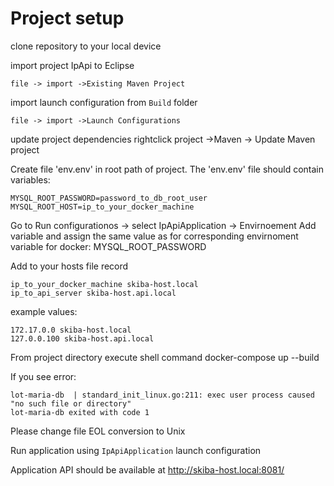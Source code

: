 # Project setup

clone repository to your local device

import project IpApi to Eclipse  

	file -> import ->Existing Maven Project
import launch configuration from `Build` folder 

	file -> import ->Launch Configurations

update project dependencies rightclick project ->Maven -> Update Maven project


Create file 'env.env' in root path of project.
The 'env.env' file should contain variables:

	MYSQL_ROOT_PASSWORD=password_to_db_root_user
	MYSQL_ROOT_HOST=ip_to_your_docker_machine
	
Go to Run configurationos -> select IpApiApplication -> Envirnoement 
Add variable and assign the same value as for corresponding envirnoment variable for docker:
	MYSQL_ROOT_PASSWORD

Add to your hosts file record
	
	ip_to_your_docker_machine skiba-host.local
	ip_to_api_server skiba-host.api.local

example values:

	172.17.0.0 skiba-host.local
	127.0.0.100 skiba-host.api.local
	
From project directory execute shell command
	docker-compose up --build
	
If you see error:

	lot-maria-db  | standard_init_linux.go:211: exec user process caused "no such file or directory"
	lot-maria-db exited with code 1
Please change file EOL conversion to Unix

Run application using `IpApiApplication` launch configuration

Application API should be available at 
	http://skiba-host.local:8081/